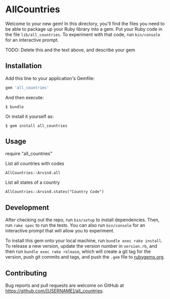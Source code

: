 # AllCountries

Welcome to your new gem! In this directory, you'll find the files you need to be able to package up your Ruby library into a gem. Put your Ruby code in the file `lib/all_countries`. To experiment with that code, run `bin/console` for an interactive prompt.

TODO: Delete this and the text above, and describe your gem

## Installation

Add this line to your application's Gemfile:

```ruby
gem 'all_countries'
```

And then execute:

    $ bundle

Or install it yourself as:

    $ gem install all_countries

## Usage
require "all_countries"

List all countries with codes

	AllCountries::Arvind.all

List all states of a country

	AllCountries::Arvind.states("Country Code")

## Development

After checking out the repo, run `bin/setup` to install dependencies. Then, run `rake spec` to run the tests. You can also run `bin/console` for an interactive prompt that will allow you to experiment.

To install this gem onto your local machine, run `bundle exec rake install`. To release a new version, update the version number in `version.rb`, and then run `bundle exec rake release`, which will create a git tag for the version, push git commits and tags, and push the `.gem` file to [rubygems.org](https://rubygems.org).

## Contributing

Bug reports and pull requests are welcome on GitHub at https://github.com/[USERNAME]/all_countries.

